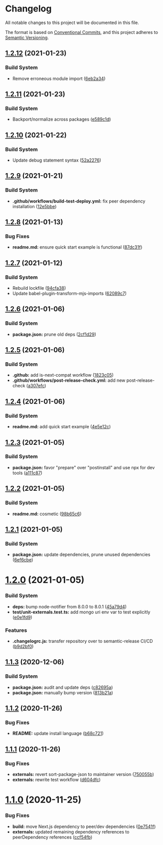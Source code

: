 # Changelog

All notable changes to this project will be documented in this file.

The format is based on [Conventional Commits][40], and this project adheres to
[Semantic Versioning][41].

## [1.2.12][42] (2021-01-23)

### Build System

- Remove erroneous module import ([6eb2a34][43])

## [1.2.11][1] (2021-01-23)

### Build System

- Backport/normalize across packages ([e589c1d][2])

## [1.2.10][3] (2021-01-22)

### Build System

- Update debug statement syntax ([52a2276][4])

## [1.2.9][5] (2021-01-21)

### Build System

- **.github/workflows/build-test-deploy.yml:** fix peer dependency installation
  ([12e5bbe][6])

## [1.2.8][7] (2021-01-13)

### Bug Fixes

- **readme.md:** ensure quick start example is functional ([87dc31f][8])

## [1.2.7][9] (2021-01-12)

### Build System

- Rebuild lockfile ([94cfa38][10])
- Update babel-plugin-transform-mjs-imports ([62089c7][11])

## [1.2.6][12] (2021-01-06)

### Build System

- **package.json:** prune old deps ([2cf1d29][13])

## [1.2.5][14] (2021-01-06)

### Build System

- **.github:** add is-next-compat workflow ([1823c05][15])
- **.github/workflows/post-release-check.yml:** add new post-release-check
  ([a307efc][16])

## [1.2.4][17] (2021-01-06)

### Build System

- **readme.md:** add quick start example ([4e5e12c][18])

## [1.2.3][19] (2021-01-05)

### Build System

- **package.json:** favor "prepare" over "postinstall" and use npx for dev tools
  ([a111c87][20])

## [1.2.2][21] (2021-01-05)

### Build System

- **readme.md:** cosmetic ([98b65c6][22])

## [1.2.1][23] (2021-01-05)

### Build System

- **package.json:** update dependencies, prune unused dependencies
  ([6ef6cbe][24])

# [1.2.0][25] (2021-01-05)

### Build System

- **deps:** bump node-notifier from 8.0.0 to 8.0.1 ([45a79d4][26])
- **test/unit-externals.test.ts:** add mongo uri env var to test explicitly
  ([e0e1fd9][27])

### Features

- **.changelogrc.js:** transfer repository over to semantic-release CI/CD
  ([b9d2bf0][28])

## [1.1.3][29] (2020-12-06)

### Build System

- **package.json:** audit and update deps ([c82695a][30])
- **package.json:** manually bump version ([813b21a][31])

## [1.1.2][32] (2020-11-26)

### Bug Fixes

- **README:** update install language ([b68c721][33])

## [1.1.1][34] (2020-11-26)

### Bug Fixes

- **externals:** revert sort-package-json to maintainer version ([750055b][35])
- **externals:** rewrite test workflow ([d604dfc][36])

# [1.1.0][37] (2020-11-25)

### Bug Fixes

- **build:** move Next.js dependency to peer/dev dependencies ([0e7541f][38])
- **externals:** updated remaining dependency references to peerDependency
  references ([ccf54fb][39])

[1]:
  https://github.com/Xunnamius/next-test-api-route-handler/compare/v1.2.10...v1.2.11
[2]:
  https://github.com/Xunnamius/next-test-api-route-handler/commit/e589c1d48aa1dae40643385c6acfcbacf9b40e16
[3]:
  https://github.com/Xunnamius/next-test-api-route-handler/compare/v1.2.9...v1.2.10
[4]:
  https://github.com/Xunnamius/next-test-api-route-handler/commit/52a22765e17759271e7ba6c83ce9f3609500b5f3
[5]:
  https://github.com/Xunnamius/next-test-api-route-handler/compare/v1.2.8...v1.2.9
[6]:
  https://github.com/Xunnamius/next-test-api-route-handler/commit/12e5bbe1bf36fda3ef938c7ed7cd445fec3901c9
[7]:
  https://github.com/Xunnamius/next-test-api-route-handler/compare/v1.2.7...v1.2.8
[8]:
  https://github.com/Xunnamius/next-test-api-route-handler/commit/87dc31f264682d8048ee8d4cba4dbf866666bf07
[9]:
  https://github.com/Xunnamius/next-test-api-route-handler/compare/v1.2.6...v1.2.7
[10]:
  https://github.com/Xunnamius/next-test-api-route-handler/commit/94cfa3806bfa0250e9b2dd5b3abfb2ff65c77c6a
[11]:
  https://github.com/Xunnamius/next-test-api-route-handler/commit/62089c79f6c9b585d2bb8ca0a8b87bd355b8695f
[12]:
  https://github.com/Xunnamius/next-test-api-route-handler/compare/v1.2.5...v1.2.6
[13]:
  https://github.com/Xunnamius/next-test-api-route-handler/commit/2cf1d29159fb746dc4a7c09a8193e46c6bec3823
[14]:
  https://github.com/Xunnamius/next-test-api-route-handler/compare/v1.2.4...v1.2.5
[15]:
  https://github.com/Xunnamius/next-test-api-route-handler/commit/1823c055f034e528337c68d710164097e423f6e2
[16]:
  https://github.com/Xunnamius/next-test-api-route-handler/commit/a307efcf2cdf60679d68fab385bdc8951a476ace
[17]:
  https://github.com/Xunnamius/next-test-api-route-handler/compare/v1.2.3...v1.2.4
[18]:
  https://github.com/Xunnamius/next-test-api-route-handler/commit/4e5e12c0df4fc80abb696d32718440ff294902e7
[19]:
  https://github.com/Xunnamius/next-test-api-route-handler/compare/v1.2.2...v1.2.3
[20]:
  https://github.com/Xunnamius/next-test-api-route-handler/commit/a111c87ccd863ce4dac85a5bd0281d87affe3b63
[21]:
  https://github.com/Xunnamius/next-test-api-route-handler/compare/v1.2.1...v1.2.2
[22]:
  https://github.com/Xunnamius/next-test-api-route-handler/commit/98b65c6da330040e4bcbc22fe28db87c3965fd0e
[23]:
  https://github.com/Xunnamius/next-test-api-route-handler/compare/v1.2.0...v1.2.1
[24]:
  https://github.com/Xunnamius/next-test-api-route-handler/commit/6ef6cbeb143648eb1fed5eff39071a06e7354275
[25]:
  https://github.com/Xunnamius/next-test-api-route-handler/compare/v1.1.3...v1.2.0
[26]:
  https://github.com/Xunnamius/next-test-api-route-handler/commit/45a79d41835b5146912511f8b583c9128d154cf9
[27]:
  https://github.com/Xunnamius/next-test-api-route-handler/commit/e0e1fd951fbe63c04c264ad11ab1fa7a39e1679a
[28]:
  https://github.com/Xunnamius/next-test-api-route-handler/commit/b9d2bf010fba4b163e1eea0801271292a0e74308
[29]:
  https://github.com/Xunnamius/next-test-api-route-handler/compare/v1.1.2...v1.1.3
[30]:
  https://github.com/Xunnamius/next-test-api-route-handler/commit/c82695a8816b6cd5f0e11d09cc2f948a30a416e9
[31]:
  https://github.com/Xunnamius/next-test-api-route-handler/commit/813b21ad1e2c78594903b3a8f504f4460d8e506e
[32]:
  https://github.com/Xunnamius/next-test-api-route-handler/compare/v1.1.1...v1.1.2
[33]:
  https://github.com/Xunnamius/next-test-api-route-handler/commit/b68c721e5100baa883c7096e5cc4e81c1c60ed00
[34]:
  https://github.com/Xunnamius/next-test-api-route-handler/compare/v1.1.0...v1.1.1
[35]:
  https://github.com/Xunnamius/next-test-api-route-handler/commit/750055b92699fc7f1c06349ccdb0ddc0179f891a
[36]:
  https://github.com/Xunnamius/next-test-api-route-handler/commit/d604dfc39d2e77cbe1234b8349a2ecef81a9e54a
[37]:
  https://github.com/Xunnamius/next-test-api-route-handler/compare/v1.0.10...v1.1.0
[38]:
  https://github.com/Xunnamius/next-test-api-route-handler/commit/0e7541fbecd2e3bacc124f624bfca2b56ceeb89f
[39]:
  https://github.com/Xunnamius/next-test-api-route-handler/commit/ccf54fb480e35961647900d345149d3cd1cf60d8
[40]: https://conventionalcommits.org
[41]: https://semver.org
[42]:
  https://github.com/Xunnamius/next-test-api-route-handler/compare/v1.2.11...v1.2.12
[43]:
  https://github.com/Xunnamius/next-test-api-route-handler/commit/6eb2a348b1352e9f30d7ecacbaba01fa11cf1cfe
